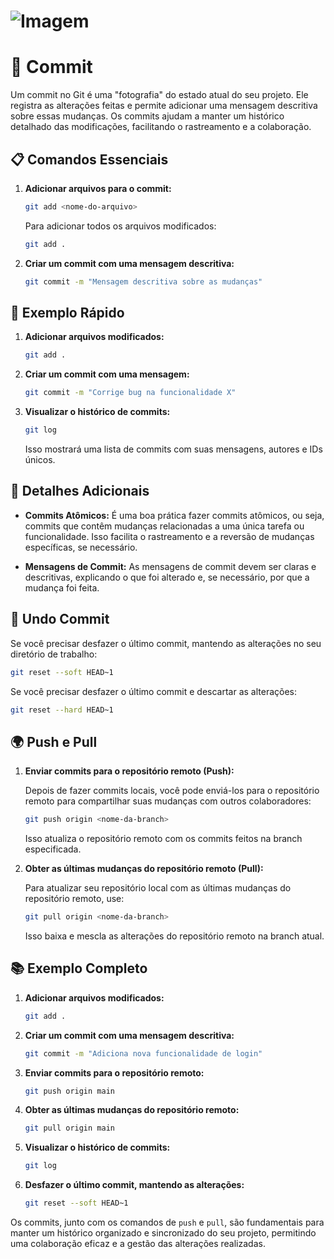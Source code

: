 # ![Imagem](https://miro.medium.com/v2/resize:fit:1280/0*DwEV5PHeTMsxQ--Z)

# 💾 Commit

Um commit no Git é uma "fotografia" do estado atual do seu projeto. Ele registra as alterações feitas e permite adicionar uma mensagem descritiva sobre essas mudanças. Os commits ajudam a manter um histórico detalhado das modificações, facilitando o rastreamento e a colaboração.

## 📋 Comandos Essenciais

1. **Adicionar arquivos para o commit:**

   ```bash
   git add <nome-do-arquivo>
   ```

   Para adicionar todos os arquivos modificados:

   ```bash
   git add .
   ```

2. **Criar um commit com uma mensagem descritiva:**

   ```bash
   git commit -m "Mensagem descritiva sobre as mudanças"
   ```

## 🚀 Exemplo Rápido

1. **Adicionar arquivos modificados:**

   ```bash
   git add .
   ```

2. **Criar um commit com uma mensagem:**

   ```bash
   git commit -m "Corrige bug na funcionalidade X"
   ```

3. **Visualizar o histórico de commits:**

   ```bash
   git log
   ```

   Isso mostrará uma lista de commits com suas mensagens, autores e IDs únicos.

## 📌 Detalhes Adicionais

- **Commits Atômicos:** É uma boa prática fazer commits atômicos, ou seja, commits que contêm mudanças relacionadas a uma única tarefa ou funcionalidade. Isso facilita o rastreamento e a reversão de mudanças específicas, se necessário.
  
- **Mensagens de Commit:** As mensagens de commit devem ser claras e descritivas, explicando o que foi alterado e, se necessário, por que a mudança foi feita.

## 🔄 Undo Commit

Se você precisar desfazer o último commit, mantendo as alterações no seu diretório de trabalho:

   ```bash
   git reset --soft HEAD~1
   ```

Se você precisar desfazer o último commit e descartar as alterações:

   ```bash
   git reset --hard HEAD~1
   ```

## 🌍 Push e Pull

1. **Enviar commits para o repositório remoto (Push):**

   Depois de fazer commits locais, você pode enviá-los para o repositório remoto para compartilhar suas mudanças com outros colaboradores:

   ```bash
   git push origin <nome-da-branch>
   ```

   Isso atualiza o repositório remoto com os commits feitos na branch especificada.

2. **Obter as últimas mudanças do repositório remoto (Pull):**

   Para atualizar seu repositório local com as últimas mudanças do repositório remoto, use:

   ```bash
   git pull origin <nome-da-branch>
   ```

   Isso baixa e mescla as alterações do repositório remoto na branch atual.

## 📚 Exemplo Completo

1. **Adicionar arquivos modificados:**

   ```bash
   git add .
   ```

2. **Criar um commit com uma mensagem descritiva:**

   ```bash
   git commit -m "Adiciona nova funcionalidade de login"
   ```

3. **Enviar commits para o repositório remoto:**

   ```bash
   git push origin main
   ```

4. **Obter as últimas mudanças do repositório remoto:**

   ```bash
   git pull origin main
   ```

5. **Visualizar o histórico de commits:**

   ```bash
   git log
   ```

6. **Desfazer o último commit, mantendo as alterações:**

   ```bash
   git reset --soft HEAD~1
   ```

Os commits, junto com os comandos de `push` e `pull`, são fundamentais para manter um histórico organizado e sincronizado do seu projeto, permitindo uma colaboração eficaz e a gestão das alterações realizadas.
